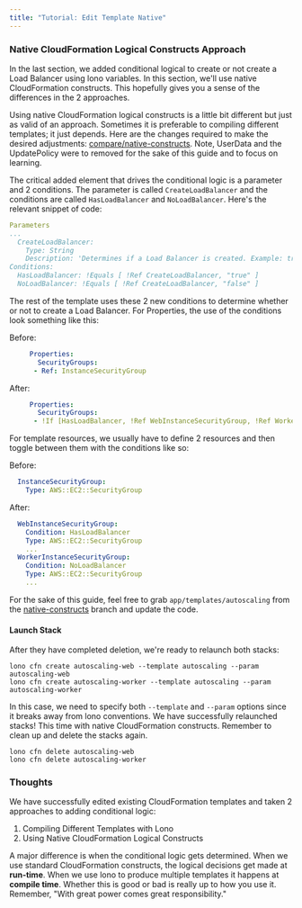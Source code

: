 ```yaml
---
title: "Tutorial: Edit Template Native"
---
```


### Native CloudFormation Logical Constructs Approach

In the last section, we added conditional logical to create or not create a Load Balancer using lono variables. In this section, we'll use native CloudFormation constructs.  This hopefully gives you a sense of the differences in the 2 approaches.

Using native CloudFormation logical constructs is a little bit different but just as valid of an approach. Sometimes it is preferable to compiling different templates; it just depends.  Here are the changes required to make the desired adjustments: [compare/native-constructs](https://github.com/tongueroo/lono-tutorial-autoscaling/compare/native-constructs).  Note, UserData and the UpdatePolicy were to removed for the sake of this guide and to focus on learning.

The critical added element that drives the conditional logic is a parameter and 2 conditions.  The parameter is called `CreateLoadBalancer` and the conditions are called `HasLoadBalancer` and `NoLoadBalancer`. Here's the relevant snippet of code:


```yaml
Parameters
...
  CreateLoadBalancer:
    Type: String
    Description: 'Determines if a Load Balancer is created. Example: true or false'
Conditions:
  HasLoadBalancer: !Equals [ !Ref CreateLoadBalancer, "true" ]
  NoLoadBalancer: !Equals [ !Ref CreateLoadBalancer, "false" ]
```

The rest of the template uses these 2 new conditions to determine whether or not to create a Load Balancer.  For Properties, the use of the conditions look something like this:

Before:

```yaml
     Properties:
       SecurityGroups:
      - Ref: InstanceSecurityGroup
```

After:

```yaml
     Properties:
       SecurityGroups:
      - !If [HasLoadBalancer, !Ref WebInstanceSecurityGroup, !Ref WorkerInstanceSecurityGroup]
```

For template resources, we usually have to define 2 resources and then toggle between them with the conditions like so:

Before:

```yaml
  InstanceSecurityGroup:
    Type: AWS::EC2::SecurityGroup
```

After:

```yaml
  WebInstanceSecurityGroup:
    Condition: HasLoadBalancer
    Type: AWS::EC2::SecurityGroup
    ...
  WorkerInstanceSecurityGroup:
    Condition: NoLoadBalancer
    Type: AWS::EC2::SecurityGroup
    ...
```

For the sake of this guide, feel free to grab `app/templates/autoscaling` from the [native-constructs](https://github.com/tongueroo/lono-tutorial-autoscaling/blob/native-constructs/app/templates/autoscaling.yml) branch and update the code.

#### Launch Stack

After they have completed deletion, we're ready to relaunch both stacks:

```
lono cfn create autoscaling-web --template autoscaling --param autoscaling-web
lono cfn create autoscaling-worker --template autoscaling --param autoscaling-worker
```

In this case, we need to specify both `--template` and `--param` options since it breaks away from lono conventions.  We have successfully relaunched stacks!  This time with native CloudFormation constructs.  Remember to clean up and delete the stacks again.

```
lono cfn delete autoscaling-web
lono cfn delete autoscaling-worker
```

### Thoughts

We have successfully edited existing CloudFormation templates and taken 2 approaches to adding conditional logic:

1. Compiling Different Templates with Lono
2. Using Native CloudFormation Logical Constructs

A major difference is when the conditional logic gets determined. When we use standard CloudFormation constructs, the logical decisions get made at **run-time**. When we use lono to produce multiple templates it happens at **compile time**.  Whether this is good or bad is really up to how you use it. Remember, "With great power comes great responsibility."
